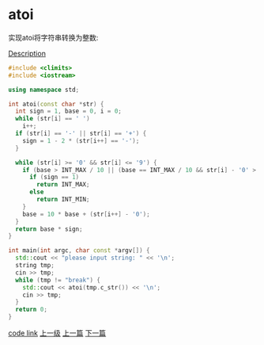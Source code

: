 # atoi

实现atoi将字符串转换为整数:

[Description](https://leetcode.com/problems/string-to-integer-atoi/description/)

```c++
#include <climits>
#include <iostream>

using namespace std;

int atoi(const char *str) {
  int sign = 1, base = 0, i = 0;
  while (str[i] == ' ')
    i++;
  if (str[i] == '-' || str[i] == '+') {
    sign = 1 - 2 * (str[i++] == '-');
  }

  while (str[i] >= '0' && str[i] <= '9') {
    if (base > INT_MAX / 10 || (base == INT_MAX / 10 && str[i] - '0' > 7)) {
      if (sign == 1)
        return INT_MAX;
      else
        return INT_MIN;
    }
    base = 10 * base + (str[i++] - '0');
  }
  return base * sign;
}

int main(int argc, char const *argv[]) {
  std::cout << "please input string: " << '\n';
  string tmp;
  cin >> tmp;
  while (tmp != "break") {
    std::cout << atoi(tmp.c_str()) << '\n';
    cin >> tmp;
  }
  return 0;
}
```

[code link](https://leetcode.com/problems/string-to-integer-atoi/discuss/4654)
[上一级](README.md)
[上一篇](add_two_numbers.md)
[下一篇](climbing_stairs.md)
